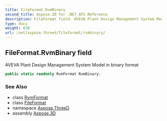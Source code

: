 ```yaml
---
title: FileFormat.RvmBinary
second_title: Aspose.3D for .NET API Reference
description: FileFormat field. AVEVA Plant Design Management System Model in binary format
type: docs
weight: 630
url: /net/aspose.threed/fileformat/rvmbinary/
---
```

## FileFormat.RvmBinary field

AVEVA Plant Design Management System Model in binary format

```csharp
public static readonly RvmFormat RvmBinary;
```

### See Also

* class [RvmFormat](../../../aspose.threed.formats/rvmformat/)
* class [FileFormat](../)
* namespace [Aspose.ThreeD](../../fileformat/)
* assembly [Aspose.3D](../../../)



